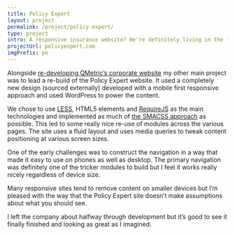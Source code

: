 ```yaml
---
title: Policy Expert
layout: project
permalink: /project/policy-expert/
type: project
intro: A responsive insurance website? We're definitely living in the future.
projectUrl: policyexpert.com
imgPrefix: pe
---
```


Alongside [re-developing QMetric’s corporate website](http://simonsmith.io/project/qmetric/ "QMetric") my other main project was to lead a re-build of the Policy Expert website. It used a completely new design (sourced externally) developed with a mobile first responsive approach and used WordPress to power the content.

We chose to use [LESS](http://lesscss.org), HTML5 elements and [RequireJS](http://requirejs.org) as the main technologies and implemented as much of [the SMACSS approach](http://smacss.com/) as possible. This led to some really nice re-use of modules across the various pages. The site uses a fluid layout and uses media queries to tweak content positioning at various screen sizes.

One of the early challenges was to construct the navigation in a way that made it easy to use on phones as well as desktop. The primary navigation was definitely one of the tricker modules to build but I feel it works really nicely regardless of device size.

Many responsive sites tend to remove content on smaller devices but I’m pleased with the way that the Policy Expert site doesn’t make assumptions about what you should see.

I left the company about halfway through development but it’s good to see it finally finished and looking as great as I imagined.
